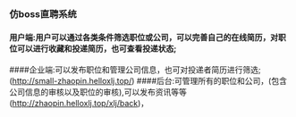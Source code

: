 ### 仿boss直聘系统
#### 用户端:用户可以通过各类条件筛选职位或公司，可以完善自己的在线简历，对职位可以进行收藏和投递简历，也可查看投递状态;
####企业端:可以发布职位和管理公司信息，也可对投递者简历进行筛选; (http://small-zhaopin.helloxlj.top/)
####后台:可管理所有的职位和公司，(包含公司信息的审核以及职位的审核),可以发布资讯等等(http://zhaopin.helloxlj.top/xlj/back)，
